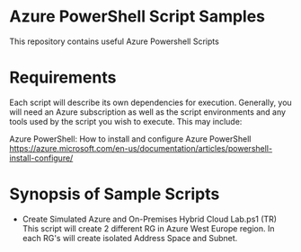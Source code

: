 # Azure PowerShell Script Samples
This repository contains useful Azure Powershell Scripts

# Requirements
Each script will describe its own dependencies for execution. Generally, you will need an Azure subscription as well as the script environments and any tools used by the script you wish to execute. This may include:

Azure PowerShell: How to install and configure Azure PowerShell  https://azure.microsoft.com/en-us/documentation/articles/powershell-install-configure/

# Synopsis of Sample Scripts
* Create Simulated Azure and On-Premises Hybrid Cloud Lab.ps1 (TR) 
This script will create 2 different RG in Azure West Europe region. In each RG's will create isolated Address Space and Subnet.
